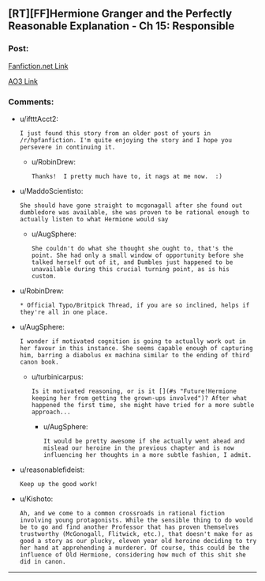 ## [RT][FF]Hermione Granger and the Perfectly Reasonable Explanation - Ch 15: Responsible

### Post:

[Fanfiction.net Link](https://www.fanfiction.net/s/9950232/18/Hermione-Granger-and-the-Perfectly-Reasonable-Explanation)

[AO3 Link](http://archiveofourown.org/works/7441657/chapters/18128497)

### Comments:

- u/iftttAcct2:
  ```
  I just found this story from an older post of yours in /r/hpfanfiction. I'm quite enjoying the story and I hope you persevere in continuing it.
  ```

  - u/RobinDrew:
    ```
    Thanks!  I pretty much have to, it nags at me now.  :)
    ```

- u/MaddoScientisto:
  ```
  She should have gone straight to mcgonagall after she found out dumbledore was available, she was proven to be rational enough to actually listen to what Hermione would say
  ```

  - u/AugSphere:
    ```
    She couldn't do what she thought she ought to, that's the point. She had only a small window of opportunity before she talked herself out of it, and Dumbles just happened to be unavailable during this crucial turning point, as is his custom.
    ```

- u/RobinDrew:
  ```
  * Official Typo/Britpick Thread, if you are so inclined, helps if they're all in one place.
  ```

- u/AugSphere:
  ```
  I wonder if motivated cognition is going to actually work out in her favour in this instance. She seems capable enough of capturing him, barring a diabolus ex machina similar to the ending of third canon book.
  ```

  - u/turbinicarpus:
    ```
    Is it motivated reasoning, or is it [](#s "Future!Hermione keeping her from getting the grown-ups involved")? After what happened the first time, she might have tried for a more subtle approach...
    ```

    - u/AugSphere:
      ```
      It would be pretty awesome if she actually went ahead and mislead our heroine in the previous chapter and is now influencing her thoughts in a more subtle fashion, I admit.
      ```

- u/reasonablefideist:
  ```
  Keep up the good work!
  ```

- u/Kishoto:
  ```
  Ah, and we come to a common crossroads in rational fiction involving young protagonists. While the sensible thing to do would be to go and find another Professor that has proven themselves trustworthy (McGonogall, Flitwick, etc.), that doesn't make for as good a story as our plucky, eleven year old heroine deciding to try her hand at apprehending a murderer. Of course, this could be the influence of Old Hermione, considering how much of this shit she did in canon.
  ```

---

